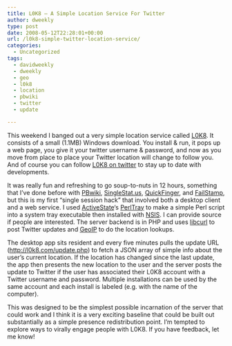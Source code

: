 ```yaml
---
title: L0K8 – A Simple Location Service For Twitter
author: dweekly
type: post
date: 2008-05-12T22:28:01+00:00
url: /l0k8-simple-twitter-location-service/
categories:
  - Uncategorized
tags:
  - davidweekly
  - dweekly
  - geo
  - l0k8
  - location
  - pbwiki
  - twitter
  - update

---
```

This weekend I banged out a very simple location service called <a href="http://l0k8.com/" target="_self">L0K8</a>. It consists of a small (1.1MB) Windows download. You install & run, it pops up a web page, you give it your twitter username & password, and now as you move from place to place your Twitter location will change to follow you. And of course you can follow [L0K8 on twitter][1] to stay up to date with developments.

It was really fun and refreshing to go soup-to-nuts in 12 hours, something that I&#8217;ve done before with [PBwiki][2], [SingleStat.us][3], [QuickFinger][4], and [FailStamp][5], but this is my first &#8220;single session hack&#8221; that involved both a desktop client and a web service. I used [ActiveState][6]&#8216;s [PerlTray][7] to make a simple Perl script into a system tray executable then installed with [NSIS][8]. I can provide source if people are interested. The server backend is in PHP and uses [libcurl][9] to post Twitter updates and [GeoIP][10] to do the location lookups.

The desktop app sits resident and every five minutes pulls the update URL (<http://l0k8.com/update.php>) to fetch a JSON array of simple info about the user&#8217;s current location. If the location has changed since the last update, the app then presents the new location to the user and the server posts the update to Twitter if the user has associated their L0K8 account with a Twitter username and password. Multiple installations can be used by the same account and each install is labeled (e.g. with the name of the computer).

This was designed to be the simplest possible incarnation of the server that could work and I think it is a very exciting baseline that could be built out substantially as a simple presence redistribution point. I&#8217;m tempted to explore ways to virally engage people with L0K8. If you have feedback, let me know!

 [1]: http://twitter.com/l0k8
 [2]: http://pbwiki.com/
 [3]: http://www.techcrunch.com/2006/06/15/myspace-nukes-singlestatus/
 [4]: http://www.simtel.net/product.php%5Bid%5D28264%5Bcid%5D163%5BSiteID%5Dsimtel.net
 [5]: http://failstamp.com/
 [6]: http://ActiveState.com/
 [7]: http://aspn.activestate.com/ASPN/docs/PDK/7.2/PerlTray_overview.html
 [8]: http://nsis.sf.net/
 [9]: http://php.net/curl
 [10]: http://www.maxmind.com/app/ip-location